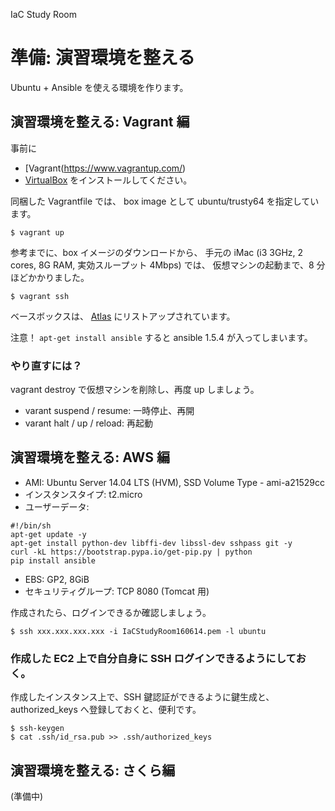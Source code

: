 IaC Study Room

# 準備: 演習環境を整える

Ubuntu + Ansible を使える環境を作ります。

## 演習環境を整える: Vagrant 編

事前に
* [Vagrant(https://www.vagrantup.com/)
* [VirtualBox](https://www.virtualbox.org/)
をインストールしてください。

同梱した Vagrantfile では、
box image として ubuntu/trusty64 を指定しています。

```
$ vagrant up
```
参考までに、box イメージのダウンロードから、
手元の iMac (i3 3GHz, 2 cores, 8G RAM, 実効スループット 4Mbps) では、
仮想マシンの起動まで、8 分ほどかかりました。


```
$ vagrant ssh
```

ベースボックスは、
[Atlas](https://atlas.hashicorp.com/boxes/search?provider=virtualbox)
にリストアップされています。

注意！ ``apt-get install ansible`` すると ansible 1.5.4 が入ってしまいます。

### やり直すには？

vagrant destroy で仮想マシンを削除し、再度 up しましょう。

* varant suspend / resume: 一時停止、再開
* varant halt / up / reload: 再起動

## 演習環境を整える: AWS 編

* AMI: Ubuntu Server 14.04 LTS (HVM), SSD Volume Type - ami-a21529cc
* インスタンスタイプ: t2.micro
* ユーザーデータ:
```
#!/bin/sh
apt-get update -y
apt-get install python-dev libffi-dev libssl-dev sshpass git -y
curl -kL https://bootstrap.pypa.io/get-pip.py | python
pip install ansible
```
* EBS: GP2, 8GiB
* セキュリティグループ: TCP 8080 (Tomcat 用)

作成されたら、ログインできるか確認しましょう。

```
$ ssh xxx.xxx.xxx.xxx -i IaCStudyRoom160614.pem -l ubuntu
```

### 作成した EC2 上で自分自身に SSH ログインできるようにしておく。


作成したインスタンス上で、SSH 鍵認証ができるように鍵生成と、
authorized_keys へ登録しておくと、便利です。

```
$ ssh-keygen
$ cat .ssh/id_rsa.pub >> .ssh/authorized_keys
```


## 演習環境を整える: さくら編

(準備中)


